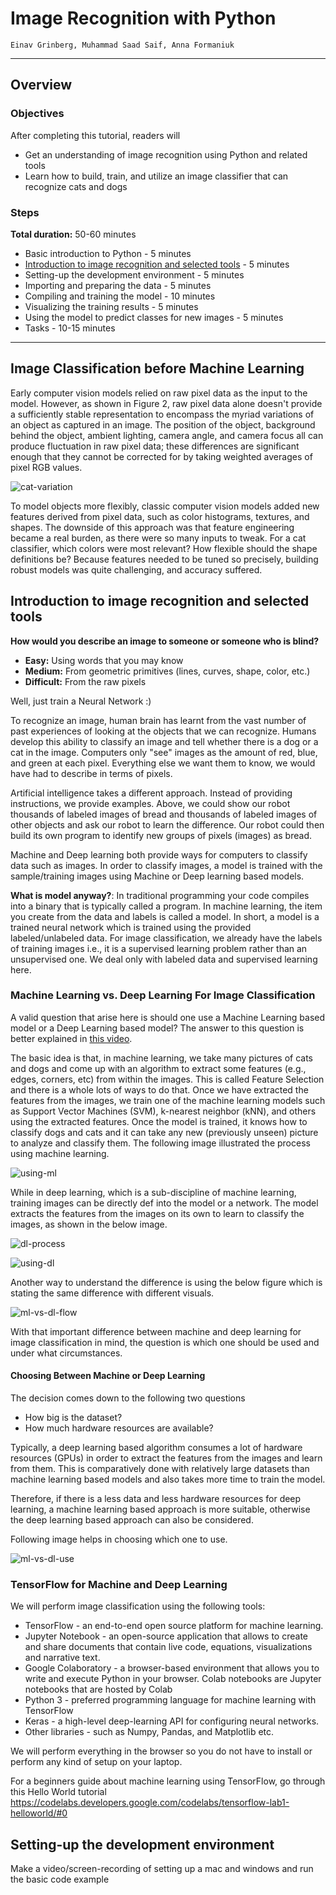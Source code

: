 # Image Recognition with Python

```
Einav Grinberg, Muhammad Saad Saif, Anna Formaniuk
```

---

## Overview

### Objectives

After completing this tutorial, readers will

- Get an understanding of image recognition using Python and related tools
- Learn how to build, train, and utilize an image classifier that can recognize cats and dogs

### Steps

**Total duration:** 50-60 minutes

- Basic introduction to Python - 5 minutes
- [Introduction to image recognition and selected tools](#introduction-to-image-recognition-and-selected-tools) - 5 minutes
- Setting-up the development environment - 5 minutes
- Importing and preparing the data - 5 minutes
- Compiling and training the model - 10 minutes
- Visualizing the training results - 5 minutes
- Using the model to predict classes for new images - 5 minutes
- Tasks - 10-15 minutes

---

## Image Classification before Machine Learning

Early computer vision models relied on raw pixel data as the input to the model. However, as shown in Figure 2, raw pixel data alone doesn't provide a sufficiently stable representation to encompass the myriad variations of an object as captured in an image. The position of the object, background behind the object, ambient lighting, camera angle, and camera focus all can produce fluctuation in raw pixel data; these differences are significant enough that they cannot be corrected for by taking weighted averages of pixel RGB values.

![cat-variation](images/cat-variation.png)

To model objects more flexibly, classic computer vision models added new features derived from pixel data, such as color histograms, textures, and shapes. The downside of this approach was that feature engineering became a real burden, as there were so many inputs to tweak. For a cat classifier, which colors were most relevant? How flexible should the shape definitions be? Because features needed to be tuned so precisely, building robust models was quite challenging, and accuracy suffered.


## Introduction to image recognition and selected tools

**How would you describe an image to someone or someone who is blind?**

- **Easy:** Using words that you may know
- **Medium:** From geometric primitives (lines, curves, shape, color, etc.)
- **Difficult:** From the raw pixels

Well, just train a Neural Network :)

To recognize an image, human brain has learnt from the vast number of past experiences of looking at the objects that we can recognize. Humans develop this ability to classify an image and tell whether there is a dog or a cat in the image. Computers only "see" images as the amount of red, blue, and green at each pixel. Everything else we want them to know, we would have had to describe in terms of pixels.

Artificial intelligence takes a different approach. Instead of providing instructions, we provide examples. Above, we could show our robot thousands of labeled images of bread and thousands of labeled images of other objects and ask our robot to learn the difference. Our robot could then build its own program to identify new groups of pixels (images) as bread.

Machine and Deep learning both provide ways for computers to classify data such as images. In order to classify images, a model is trained with the sample/training images using Machine or Deep learning based models. 

**What is model anyway?**: In traditional programming your code compiles into a binary that is typically called a program. In machine learning, the item you create from the data and labels is called a model. In short, a model is a trained neural network which is trained using the provided labeled/unlabeled data. For image classification, we already have the labels of training images i.e., it is a supervised learning problem rather than an unsupervised one. We deal only with labeled data and supervised learning here.

### Machine Learning vs. Deep Learning For Image Classification
A valid question that arise here is should one use a Machine Learning based model or a Deep Learning based model? The answer to this question is better explained in [this video](https://www.youtube.com/watch?v=-SgkLEuhfbg).

The basic idea is that, in machine learning, we take many pictures of cats and dogs and come up with an algorithm to extract some features (e.g., edges, corners, etc) from within the images. This is called Feature Selection and there is a whole lots of ways to do that. Once we have extracted the features from the images, we train one of the machine learning models such as Support Vector Machines (SVM), k-nearest neighbor (kNN), and others using the extracted features. Once the model is trained, it knows how to classify dogs and cats and it can take any new (previously unseen) picture to analyze and classify them. The following image illustrated the process using machine learning.

![using-ml](images/using-ml.png)

While in deep learning, which is a sub-discipline of machine learning, training images can be directly def into the model or a network. The model extracts the features from the images on its own to learn to classify the images, as shown in the below image. 

![dl-process](images/dl-process.png)

![using-dl](images/using-dl.png)

Another way to understand the difference is using the below figure which is stating the same difference with different visuals.

![ml-vs-dl-flow](images/ml-vs-dl-flow.png)


With that important difference between machine and deep learning for image classification in mind, the question is which one should be used and under what circumstances.

#### Choosing Between Machine or Deep Learning

The decision comes down to the following two questions

- How big is the dataset?
- How much hardware resources are available? 

Typically, a deep learning based algorithm consumes a lot of hardware resources (GPUs) in order to extract the features from the images and learn from them. This is comparatively done with relatively large datasets than machine learning based models and also takes more time to train the model.

Therefore, if there is a less data and less hardware resources for deep learning, a machine learning based approach is more suitable, otherwise the deep learning based approach can also be considered.

Following image helps in choosing which one to use.

![ml-vs-dl-use](images/ml-vs-dl-stats.png)


### TensorFlow for Machine and Deep Learning

We will perform image classification using the following tools:

- TensorFlow - an end-to-end open source platform for machine learning.
- Jupyter Notebook - an open-source application that allows to create and share documents that contain live code, equations, visualizations and narrative text.
- Google Colaboratory - a browser-based environment that allows you to write and execute Python in your browser. Colab notebooks are Jupyter notebooks that are hosted by Colab
- Python 3 - preferred programming language for machine learning with TensorFlow
- Keras - a high-level deep-learning API for configuring neural networks.
- Other libraries - such as Numpy, Pandas, and Matplotlib etc.

We will perform everything in the browser so you do not have to install or perform any kind of setup on your laptop.

For a beginners guide about machine learning using TensorFlow, go through this Hello World tutorial https://codelabs.developers.google.com/codelabs/tensorflow-lab1-helloworld/#0

## Setting-up the development environment
Make a video/screen-recording of setting up a mac and windows and run the basic code example